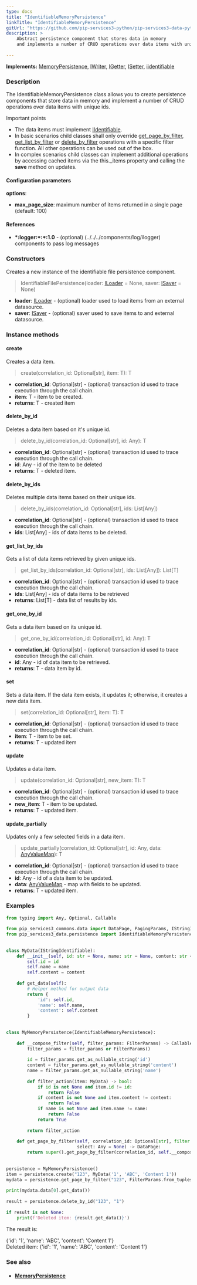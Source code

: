 ```yaml
---
type: docs
title: "IdentifiableMemoryPersistence"
linkTitle: "IdentifiableMemoryPersistence"
gitUrl: "https://github.com/pip-services3-python/pip-services3-data-python"
description: >
    Abstract persistence component that stores data in memory
    and implements a number of CRUD operations over data items with unique ids.
    
---
```


**Implements:** [MemoryPersistence](memory_persistence), [IWriter](../../core/iwriter), [IGetter](../../core/igetter), [ISetter](../../core/isetter), [iidentifiable](../../../commons/data/iidentifiable)

### Description

The IdentifiableMemoryPersistence class allows you to create persistence components that store data in memory and implement a number of CRUD operations over data items with unique ids.

Important points

- The data items must implement [IIdentifiable](../../../commons/data/iidentifiable).
- In basic scenarios child classes shall only override [get_page_by_filter](../mysql_persistence/#get_page_by_filter), [get_list_by_filter](../memory_persistence/#get_list_by_filter) or [delete_by_filter](../mysql_persistence/#delete_by_filter) operations with a specific filter function. All other operations can be used out of the box. 
- In complex scenarios child classes can implement additional operations by accessing cached items via the this._items property and calling the **save** method on updates.

#### Configuration parameters

**options**:
- **max_page_size**: maximum number of items returned in a single page (default: 100)

#### References
- **\*:logger:\*:\*:1.0** - (optional) (../../../components/log/ilogger) components to pass log messages

### Constructors
Creates a new instance of the identifiable file persistence component.

> IdentifiableFilePersistence(loader: [ILoader](../../core/iloader) = None, saver: [ISaver](../../core/isaver) = None)

- **loader**: [ILoader](../../core/iloader) - (optional) loader used to load items from an external datasource.
- **saver**: [ISaver](../../core/isaver) - (optional) saver used to save items to  and external datasource.


### Instance methods

#### create
Creates a data item.

> create(correlation_id: Optional[str], item: T): T

- **correlation_id**: Optional[str] - (optional) transaction id used to trace execution through the call chain.
- **item**: T - item to be created.
- **returns**: T - created item


#### delete_by_id
Deletes a data item based on it's unique id.

> delete_by_id(correlation_id: Optional[str], id: Any): T

- **correlation_id**: Optional[str] - (optional) transaction id used to trace execution through the call chain.
- **id**: Any -  id of the item to be deleted
- **returns**: T - deleted item.


#### delete_by_ids
Deletes multiple data items based on their unique ids.

> delete_by_ids(correlation_id: Optional[str], ids: List[Any])

- **correlation_id**: Optional[str] - (optional) transaction id used to trace execution through the call chain.
- **ids**: List[Any] -  ids of data items to be deleted.


#### get_list_by_ids
Gets a list of data items retrieved by given unique ids.

> get_list_by_ids(correlation_id: Optional[str], ids: List[Any]): List[T]

- **correlation_id**: Optional[str] - (optional) transaction id used to trace execution through the call chain.
- **ids**: List[Any] -  ids of data items to be retrieved
- **returns**: List[T] - data list of results by ids.


#### get_one_by_id
Gets a data item based on its unique id.

> get_one_by_id(correlation_id: Optional[str], id: Any): T

- **correlation_id**: Optional[str] - (optional) transaction id used to trace execution through the call chain.
- **id**: Any - id of data item to be retrieved.
- **returns**: T - data item by id.


#### set
Sets a data item. If the data item exists, it updates it; otherwise, it creates a new data item.

> set(correlation_id: Optional[str], item: T): T

- **correlation_id**: Optional[str] - (optional) transaction id used to trace execution through the call chain.
- **item**: T - item to be set.
- **returns**: T - updated item


#### update
Updates a data item.

> update(correlation_id: Optional[str], new_item: T): T

- **correlation_id**: Optional[str] - (optional) transaction id used to trace execution through the call chain.
- **new_item**: T - item to be updated.
- **returns**: T - updated item.


#### update_partially
Updates only a few selected fields in a data item.

> update_partially(correlation_id: Optional[str], id: Any, data: [AnyValueMap](../../../commons/data/any_value_map)): T

- **correlation_id**: Optional[str] - (optional) transaction id used to trace execution through the call chain.
- **id**: Any - id of a data item to be updated.
- **data**: [AnyValueMap](../../../commons/data/any_value_map) - map with fields to be updated.
- **returns**: T - updated item.

### Examples

```python
from typing import Any, Optional, Callable 
 
from pip_services3_commons.data import DataPage, PagingParams, IStringIdentifiable, FilterParams 
from pip_services3_data.persistence import IdentifiableMemoryPersistence 
 
 
class MyData(IStringIdentifiable): 
    def __init__(self, id: str = None, name: str = None, content: str = None): 
        self.id = id 
        self.name = name 
        self.content = content 
 
    def get_data(self): 
        # Helper method for output data 
        return { 
            'id': self.id, 
            'name': self.name, 
            'content': self.content 
        } 
 
 
class MyMemoryPersistence(IdentifiableMemoryPersistence): 
 
    def __compose_filter(self, filter_params: FilterParams) -> Callable[[MyData], bool]: 
        filter_params = filter_params or FilterParams() 
 
        id = filter_params.get_as_nullable_string('id') 
        content = filter_params.get_as_nullable_string('content') 
        name = filter_params.get_as_nullable_string('name') 
 
        def filter_action(item: MyData) -> bool: 
            if id is not None and item.id != id: 
                return False 
            if content is not None and item.content != content: 
                return False 
            if name is not None and item.name != name: 
                return False 
            return True 
 
        return filter_action 
 
    def get_page_by_filter(self, correlation_id: Optional[str], filter: Any, paging: PagingParams, sort: Any = None, 
                           select: Any = None) -> DataPage: 
        return super().get_page_by_filter(correlation_id, self.__compose_filter(filter), paging, None) 
 
 
persistence = MyMemoryPersistence() 
item = persistence.create("123", MyData('1', 'ABC', 'Content 1')) 
mydata = persistence.get_page_by_filter("123", FilterParams.from_tuples("name", "ABC"), None, None) 
 
print(mydata.data[0].get_data()) 
 
result = persistence.delete_by_id("123", "1") 
 
if result is not None: 
    print(f'Deleted item: {result.get_data()}')

```
The result is:

{'id': '1', 'name': 'ABC', 'content': 'Content 1'}      
Deleted item: {'id': '1', 'name': 'ABC', 'content': 'Content 1'}

### See also
- #### [MemoryPersistence](../memory_persistence)
